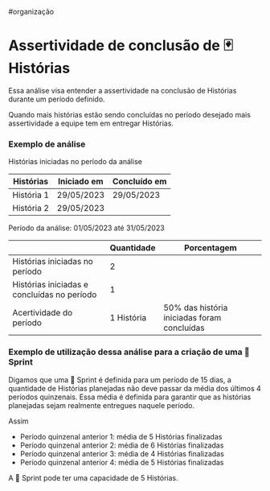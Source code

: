 #organização

# Assertividade de conclusão de 🃏 Histórias

Essa análise visa entender a assertividade na conclusão de Histórias durante um período definido.

Quando mais histórias estão sendo concluídas no período desejado mais assertividade a equipe tem em entregar Histórias.

### Exemplo de análise

Histórias iniciadas no período da análise

|Histórias|Iniciado em|Concluído em|
|---|---|---|
|História 1|29/05/2023|29/05/2023|
|História 2|29/05/2023||

Período da análise: 01/05/2023 até 31/05/2023

|                                             | Quantidade | Porcentagem                                 | 
| ------------------------------------------- | ---------- | ------------------------------------------- |
| Histórias iniciadas no período              | 2          |                                             |
| Histórias iniciadas e concluídas no período | 1          |                                             |
| Acertividade do período                     | 1 História | 50% das história iniciadas foram concluídas |

### Exemplo de utilização dessa análise para a criação de uma 🎽 Sprint

Digamos que uma 🎽 Sprint é definida para um período de 15 dias, a quantidade de Histórias planejadas não deve passar da média dos últimos 4 períodos quinzenais. Essa média é definida para garantir que as histórias planejadas sejam realmente entregues naquele período.

Assim

- Período quinzenal anterior 1: média de 5 Histórias finalizadas
- Período quinzenal anterior 2: média de 6 Histórias finalizadas
- Período quinzenal anterior 3: média de 4 Histórias finalizadas
- Período quinzenal anterior 4: média de 5 Histórias finalizadas

A 🎽 Sprint pode ter uma capacidade de 5 Histórias.